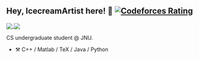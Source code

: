 ## Hey, IcecreamArtist here! :wave: [![Codeforces Rating](https://cfrating.ihcr.top/?user=IcecreamArtist&style=flat-square)](https://codeforces.com/profile/IcecreamArtist)

<a href="https://github.com/IcecreamArtist/IcecreamArtist">
  <img align="center" src="https://github-readme-stats.vercel.app/api?username=IcecreamArtist&count_private=true&show_icons=true&hide=issues" />
</a>
<a href="https://github.com/IcecreamArtist/IcecreamArtist">
  <img align="center" src="https://github-readme-stats.vercel.app/api/top-langs/?username=IcecreamArtist&layout=compact&hide=javascript,html,makefile,css&langs_count=10" />
</a>

CS undergraduate student @ JNU.

-   :hammer_and_pick: C++ / Matlab / TeX / Java / Python

